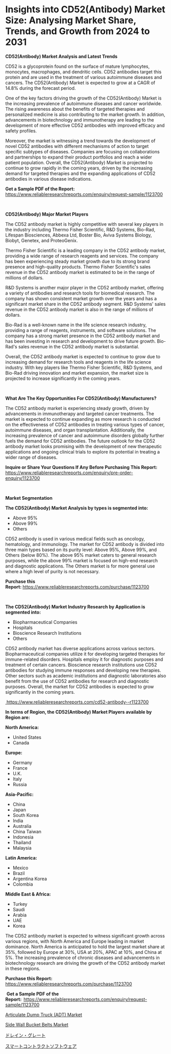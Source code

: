 <p><h1>Insights into CD52(Antibody) Market Size: Analysing Market Share, Trends, and Growth from 2024 to 2031</h1></p><p><strong>CD52(Antibody) Market Analysis and Latest Trends</strong></p>
<p><p>CD52 is a glycoprotein found on the surface of mature lymphocytes, monocytes, macrophages, and dendritic cells. CD52 antibodies target this protein and are used in the treatment of various autoimmune diseases and cancers. The CD52(Antibody) Market is expected to grow at a CAGR of 14.8% during the forecast period.</p><p>One of the key factors driving the growth of the CD52(Antibody) Market is the increasing prevalence of autoimmune diseases and cancer worldwide. The rising awareness about the benefits of targeted therapies and personalized medicine is also contributing to the market growth. In addition, advancements in biotechnology and immunotherapy are leading to the development of more effective CD52 antibodies with improved efficacy and safety profiles.</p><p>Moreover, the market is witnessing a trend towards the development of novel CD52 antibodies with different mechanisms of action to target specific subtypes of diseases. Companies are focusing on collaborations and partnerships to expand their product portfolios and reach a wider patient population. Overall, the CD52(Antibody) Market is projected to continue to grow rapidly in the coming years, driven by the increasing demand for targeted therapies and the expanding applications of CD52 antibodies in various disease indications.</p></p>
<p><strong>Get a Sample PDF of the Report:&nbsp;</strong> <a href="https://www.reliableresearchreports.com/enquiry/request-sample/1123700">https://www.reliableresearchreports.com/enquiry/request-sample/1123700</a></p>
<p>&nbsp;</p>
<p><strong>CD52(Antibody) Major Market Players</strong></p>
<p><p>The CD52 antibody market is highly competitive with several key players in the industry including Thermo Fisher Scientific, R&D Systems, Bio-Rad, Lifespan Biosciences, Abbexa Ltd, Boster Bio, Aviva Systems Biology, Biobyt, Genetex, and ProteoGenix.</p><p>Thermo Fisher Scientific is a leading company in the CD52 antibody market, providing a wide range of research reagents and services. The company has been experiencing steady market growth due to its strong brand presence and high-quality products. Thermo Fisher Scientific's sales revenue in the CD52 antibody market is estimated to be in the range of millions of dollars.</p><p>R&D Systems is another major player in the CD52 antibody market, offering a variety of antibodies and research tools for biomedical research. The company has shown consistent market growth over the years and has a significant market share in the CD52 antibody segment. R&D Systems' sales revenue in the CD52 antibody market is also in the range of millions of dollars.</p><p>Bio-Rad is a well-known name in the life science research industry, providing a range of reagents, instruments, and software solutions. The company has a strong market presence in the CD52 antibody market and has been investing in research and development to drive future growth. Bio-Rad's sales revenue in the CD52 antibody market is substantial.</p><p>Overall, the CD52 antibody market is expected to continue to grow due to increasing demand for research tools and reagents in the life science industry. With key players like Thermo Fisher Scientific, R&D Systems, and Bio-Rad driving innovation and market expansion, the market size is projected to increase significantly in the coming years.</p></p>
<p>&nbsp;</p>
<p><strong>What Are The Key Opportunities For CD52(Antibody) Manufacturers?</strong></p>
<p><p>The CD52 antibody market is experiencing steady growth, driven by advancements in immunotherapy and targeted cancer treatments. The market is expected to continue expanding as more research is conducted on the effectiveness of CD52 antibodies in treating various types of cancer, autoimmune diseases, and organ transplantation. Additionally, the increasing prevalence of cancer and autoimmune disorders globally further fuels the demand for CD52 antibodies. The future outlook for the CD52 antibody market looks promising with the development of new therapeutic applications and ongoing clinical trials to explore its potential in treating a wider range of diseases.</p></p>
<p><strong>Inquire or Share Your Questions If Any Before Purchasing This Report:</strong> <a href="https://www.reliableresearchreports.com/enquiry/pre-order-enquiry/1123700">https://www.reliableresearchreports.com/enquiry/pre-order-enquiry/1123700</a></p>
<p>&nbsp;</p>
<p><strong>Market Segmentation</strong></p>
<p><strong>The CD52(Antibody) Market Analysis by types is segmented into:</strong></p>
<p><ul><li>Above 95%</li><li>Above 99%</li><li>Others</li></ul></p>
<p><p>CD52 antibody is used in various medical fields such as oncology, hematology, and immunology. The market for CD52 antibody is divided into three main types based on its purity level: Above 95%, Above 99%, and Others (below 80%). The above 95% market caters to general research purposes, while the above 99% market is focused on high-end research and diagnostic applications. The Others market is for more general use where a high level of purity is not necessary.</p></p>
<p><strong>Purchase this Report:&nbsp;</strong><a href="https://www.reliableresearchreports.com/purchase/1123700">https://www.reliableresearchreports.com/purchase/1123700</a></p>
<p>&nbsp;</p>
<p><strong>The CD52(Antibody) Market Industry Research by Application is segmented into:</strong></p>
<p><ul><li>Biopharmaceutical Companies</li><li>Hospitals</li><li>Bioscience Research Institutions</li><li>Others</li></ul></p>
<p><p>CD52 antibody market has diverse applications across various sectors. Biopharmaceutical companies utilize it for developing targeted therapies for immune-related disorders. Hospitals employ it for diagnostic purposes and treatment of certain cancers. Bioscience research institutions use CD52 antibodies for studying immune responses and developing new therapies. Other sectors such as academic institutions and diagnostic laboratories also benefit from the use of CD52 antibodies for research and diagnostic purposes. Overall, the market for CD52 antibodies is expected to grow significantly in the coming years.</p></p>
<p><a href="https://www.reliableresearchreports.com/cd52-antibody--r1123700">&nbsp;https://www.reliableresearchreports.com/cd52-antibody--r1123700</a></p>
<p><strong>In terms of Region, the CD52(Antibody) Market Players available by Region are:</strong></p>
<p>
    <p> <strong> North America: </strong>
        <ul>
            <li>United States</li>
            <li>Canada</li>
        </ul>
        </p> 
    <p> <strong> Europe: </strong>
        <ul>
            <li>Germany</li>
            <li>France</li>
            <li>U.K.</li>
            <li>Italy</li>
            <li>Russia</li>
        </ul>
        </p> 
    <p> <strong> Asia-Pacific: </strong>
        <ul>
            <li>China</li>
            <li>Japan</li>
            <li>South Korea</li>
            <li>India</li>
            <li>Australia</li>
            <li>China Taiwan</li>
            <li>Indonesia</li>
            <li>Thailand</li>
            <li>Malaysia</li>
        </ul>
        </p> 
    <p> <strong> Latin America: </strong>
        <ul>
            <li>Mexico</li>
            <li>Brazil</li>
            <li>Argentina Korea</li>
            <li>Colombia</li>
        </ul>
        </p> 
    <p> <strong> Middle East & Africa: </strong>
        <ul>
            <li>Turkey</li>
            <li>Saudi</li>
            <li>Arabia</li>
            <li>UAE</li>
            <li>Korea</li>
        </ul>
    </p>
    </p>
<p><p>The CD52 antibody market is expected to witness significant growth across various regions, with North America and Europe leading in market dominance. North America is anticipated to hold the largest market share at 35%, followed by Europe at 30%, USA at 20%, APAC at 10%, and China at 5%. The increasing prevalence of chronic diseases and advancements in biotechnology research are driving the growth of the CD52 antibody market in these regions.</p></p>
<p><strong>Purchase this Report: </strong><a href="https://www.reliableresearchreports.com/purchase/1123700">https://www.reliableresearchreports.com/purchase/1123700</a></p>
<p>&nbsp;<strong>Get a Sample PDF of the Report:&nbsp;&nbsp;</strong><a href="https://www.reliableresearchreports.com/enquiry/request-sample/1123700">https://www.reliableresearchreports.com/enquiry/request-sample/1123700</a></p>
<p><strong></strong></p>
<p><p><a href="https://github.com/shotows/Market-Research-Report-List-3/blob/main/articulate-dump-truck-adt-market.md">Articulate Dump Truck (ADT) Market</a></p><p><a href="https://github.com/beatblasta/Market-Research-Report-List-4/blob/main/side-wall-bucket-belts-market.md">Side Wall Bucket Belts Market</a></p><p><a href="https://github.com/tubbs463/Market-Research-Report-List-1/blob/main/6297156166739.md">ドレイン・グレート</a></p><p><a href="https://github.com/LeoraEber/Market-Research-Report-List-1/blob/main/2499176166740.md">スマートコントラクトソフトウェア</a></p></p>